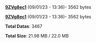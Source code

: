 [**9ZVg8ec1**](/data/9ZVg8ec1.txt) (09/01/23 - 13:36)- 3562 bytes

[**9ZVg8ec1**](/data/9ZVg8ec1.txt) (09/01/23 - 13:36)- 3562 bytes

**Total Datas**: 3467

**Total Size**: 21.98 MB / 22.0 MB